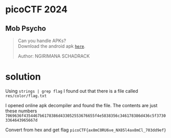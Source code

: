 # picoCTF 2024

## Mob Psycho

> Can you handle APKs?
> </br> Download the android apk [`here`](mobpsycho.apk).
>
> Author: NGIRIMANA SCHADRACK


# solution

Using `strings | grep flag` I found out that there is a file called `res/color/flag.txt`

I opened online apk decompiler and found the file. The contents are just these numbers `7069636f4354467b6178386d433052553676655f4e5838356c346178386d436c5f37303364643965667d`

Convert from hex and get flag `picoCTF{ax8mC0RU6ve_NX85l4ax8mCl_703dd9ef}`